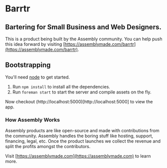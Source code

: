 # Barrtr

## Bartering for Small Business and Web Designers.

This is a product being built by the Assembly community. You can help push this idea forward by visiting [https://assemblymade.com/barrtr](https://assemblymade.com/barrtr).

## Bootstrapping

You'll need [node](http://nodejs.org/) to get started.

1. Run `npm install` to install all the dependencies.
2. Run `foreman start` to start the server and compile assets on the fly.

Now checkout (http://localhost:5000)[http://localhost:5000] to view the app.

### How Assembly Works

Assembly products are like open-source and made with contributions from the community. Assembly handles the boring stuff like hosting, support, financing, legal, etc. Once the product launches we collect the revenue and split the profits amongst the contributors.

Visit [https://assemblymade.com](https://assemblymade.com) to learn more.
